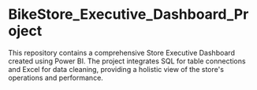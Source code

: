 # BikeStore_Executive_Dashboard_Project
This repository contains a comprehensive Store Executive Dashboard created using Power BI. The project integrates SQL for table connections and Excel for data cleaning, providing a holistic view of the store's operations and performance.
